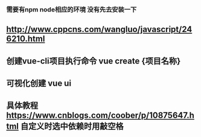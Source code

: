 ### 需要有npm node相应的环境 没有先去安装一下 
## http://www.cppcns.com/wangluo/javascript/246210.html
## 创建vue-cli项目执行命令 vue create {项目名称}
## 可视化创建 vue ui
## 具体教程 https://www.cnblogs.com/coober/p/10875647.html 自定义时选中依赖时用敲空格